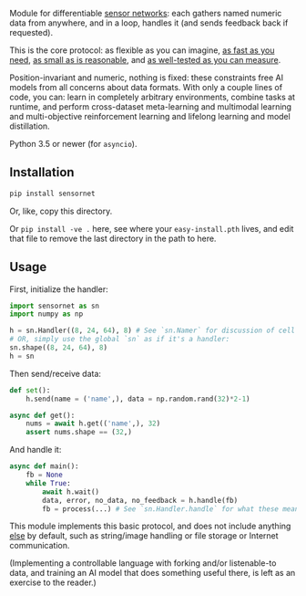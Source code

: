 Module for differentiable [sensor networks](https://github.com/Antipurity/sensor-network): each gathers named numeric data from anywhere, and in a loop, handles it (and sends feedback back if requested).

This is the core protocol: as flexible as you can imagine, [as fast as you need](https://github.com/Antipurity/sensor-network/tree/master/py/sensornet/test.py), [as small as is reasonable](https://github.com/Antipurity/sensor-network/tree/master/py/sensornet/__init__.py), and [as well-tested as you can measure](https://github.com/Antipurity/sensor-network/tree/master/py/sensornet/test.py).

Position-invariant and numeric, nothing is fixed: these constraints free AI models from all concerns about data formats. With only a couple lines of code, you can: learn in completely arbitrary environments, combine tasks at runtime, and perform cross-dataset meta-learning and multimodal learning and multi-objective reinforcement learning and lifelong learning and model distillation.

Python 3.5 or newer (for `asyncio`).

## Installation

```bash
pip install sensornet
```

Or, like, copy this directory.

Or `pip install -ve .` here, see where your `easy-install.pth` lives, and edit that file to remove the last directory in the path to here.

## Usage

First, initialize the handler:

```python
import sensornet as sn
import numpy as np

h = sn.Handler((8, 24, 64), 8) # See `sn.Namer` for discussion of cell shapes.
# OR, simply use the global `sn` as if it's a handler:
sn.shape((8, 24, 64), 8)
h = sn
```

Then send/receive data:

```python
def set():
    h.send(name = ('name',), data = np.random.rand(32)*2-1)

async def get():
    nums = await h.get(('name',), 32)
    assert nums.shape == (32,)
```

And handle it:

```python
async def main():
    fb = None
    while True:
        await h.wait()
        data, error, no_data, no_feedback = h.handle(fb)
        fb = process(...) # See `sn.Handler.handle` for what these mean.
```

This module implements this basic protocol, and does not include anything [else](https://github.com/Antipurity/sensor-network/tree/master/docs/ROADMAP.md) by default, such as string/image handling or file storage or Internet communication.

(Implementing a controllable language with forking and/or listenable-to data, and training an AI model that does something useful there, is left as an exercise to the reader.)